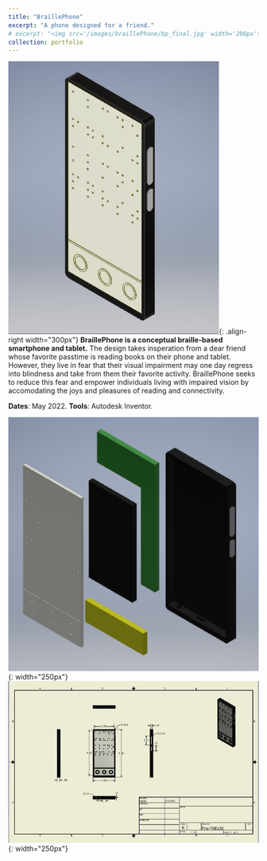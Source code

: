 ```yaml
---
title: "BraillePhone"
excerpt: "A phone designed for a friend."
# excerpt: "<img src='/images/braillePhone/bp_final.jpg' width='200px'>"
collection: portfolio
---
```


![BraillePhole](/images/braillePhone/bp_final.jpg "BraillePhone"){: .align-right width="300px"}
**BraillePhone is a conceptual braille-based smartphone and tablet.** The design takes insperation from a dear friend whose favorite passtime is reading books on their phone and tablet. However, they live in fear that their visual impairment may one day regress into blindness and take from them their favorite activity. BraillePhone seeks to reduce this fear and empower individuals living with impaired vision by accomodating the joys and pleasures of reading and connectivity.

**Dates**: May 2022.
**Tools**: Autodesk Inventor.

![BraillePhole](/images/braillePhone/bp_exploded.png "BraillePhone"){: width="250px"}
![BraillePhole](/images/braillePhone/bp_doc.jpg "BraillePhone"){: width="250px"}
